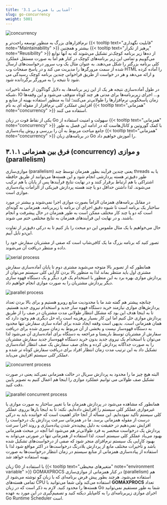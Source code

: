 ```yaml
---
title: '3.1 آشنایی با همزمانی'
slug: go-concurrency
weight: 5001
---
```


 ![concurrency](../../assets/img/content/chapter3/concurrency/1.png)
 
نرم‌افزارهای بزرگ به منظور توسعه راحت‌تر و {{< tooltip text="قابلیت نگهداری" note="Maintainability" >}} بیشتر و همچنین {{< tooltip text="پرهیز از تکرار" note="Reusibility" >}} از ده‌ها زیر برنامه کوچک‌تر تشکیل می‌شوند که به آنها توابع می‌گوییم و تمامی این زیر برنامه‌های کوچک در کنار هم اما به صورت مستقل عملکرد کلی برنامه بزرگتر را شکل می‌دهند. به عنوان مثال یک وب سرور درخواست‌های ارسال شده از سمت مرورگرها را مدیریت می کند و در پاسخ صفحات وب HTML را آماده کرده و ارائه می‌دهد و هر در خواست از طریق فراخوانی چندین برنامه کوچک رسیدگی می شود تا نتیجه را به مرورگر برگردانده شود.

در طول آماده‌سازی نتیجه‌ هر یک از این زیر برنامه‌ها، به دلایل گوناگون از جمله تاخیرات شبکه، IO و... اجرای زیربرنامه‌ها برای مدتی هر چند کوتاه متوقف می‌شود و این وقفه‌ها زمان پاسخگویی نرم‌افزارها را طولانی‌تر می‌کنند؛ لذا به منظور استفاده بهینه‌ از منابع و افزایش *عملکرد کلی* نرم‌افزار از مقوله ای به نام {{< tooltip text="همزمانی" note="concurrency" >}} استفاده می کنند.

یکی از نقاط قوت در زبان Go سهولت و امنیت استفاده از {{< tooltip text="همزمانی" note="concurrency" >}} با کمک گوروتین و کانال‌هاست که در ادامه این فصل به طور جامع مباحث مربوط به آن را بررسی و روش پیاده‌سازی {{< tooltip text="همزمانی" note="concurrency" >}} در برنامه‌های زبان Go را آموزش خواهیم داد.

## ۳.۱.۱ فرق بین همزمانی (concurrency) و موازی (parallelism)


موازی‌سازی (parallelism) یعنی چندین فرآیند بطور همزمان توسط چند threads یا به طور دقیق‌تر هسته پردازشی انجام شود و این هسته‌ها می‌توانند از طریق حافظه اشتراکی با هم ارتباط برقرار کنند و در نهایت نتایج فرآیندها پس از پایان با هم ترکیب می‌شوند. لذا داشتن حداقل دو یا چند هسته پردازش فیزیکی از الزامات پیاده‌سازی موازی است.

در مقابل برنامه‌های همزمان الزاماً بصورت موازی اجرا نمی‌شوند و بیشتر در مورد ساختار یک برنامه است تا شیوه دقیق اجرای آن برنامه یا زیربرنامه. همزمانی به گونه‌ای است که دو یا چند کار مختلف ممکن است به طور همزمان در حال پیشرفت و انجام باشند. و در نهایت این فرآیندهای همزمان به نتایج مختلفی ختم می شوند.

حال می‌خواهیم با یک مثال ملموس این دو مبحث را باز کنیم تا به درکی دقیق‌تر از تفاوت این‌دو نایل آییم. 

تصور کنید که برنامه بزرگ ما یک کافی‌شاپ است که صفی از مشتریان سفارش خود را داده و منتظر دریافت آن می‌شوند.

![serial process](../../assets/img/content/chapter3/concurrency/3.jpg)

همانطور که از تصویر بالا متوجه می‌شوید مشتری دوم تا پایان آماده‌سازی سفارش مشتری اول باید منتظر بماند لذا به منظور بالا بردن کارایی کلی سیستم می‌توان از پردازش موازی بهره برد به این منظور با استخدام یک فرد دیگر و یک دستگاه قهوه سازی دیگر پردازش مشتریان را به صورت موازی انجام خواهیم داد.

![parallel process](../../assets/img/content/chapter3/concurrency/4.jpg)

چنانچه پیشتر هم گفته شد ما با محدودیت منابع روبرو هستیم و برای بالا بردن تعداد پردازش‌های موازی نیازمند خرید دستگاه قهوه ساز جدید و استخدام نیروی جدید هستیم.
تا به اینجا هدف این بود که مشکل انتظار طولانی مدت مشتریان در صف را از طریق پردازش موازی حل کنیم اما این کار بسیار پرهزینه است راه حل دیگری هم وجود دارد که همان همزمانی است.
بدیهی است وقفه ایجاد شده برای آماده سازی سفارش تنها محدود به دستگاه قهوه‌ساز نیست و بخشی از آن مربوط به زمان سپری شده برای دریافت سفارش از مشتریان توسط باریستا و مراجعه به دستگاه برای آماده‌سازی آن می‌شود لذا می‌توان با استخدام یک نیروی جدید بدون خرید دستگاه قهوه‌ساز جدید سفارش مشتریان را به صورت جداگانه پردازش کرده و بجای صف سفارش یک صف انتظار آماده‌سازی تشکیل داد به این ترتیب مدت زمان انتظار افراد برای دریافت سفارش کوتاه تر شده و *عملکر کلی* سیستم افزایش می‌یابد.

![concurrent process](../../assets/img/content/chapter3/concurrency/5.jpg)

البته هیچ چیز ما را محدود به پردازش سریال در حالت همزمانی نمی‌کند یعنی در صورت تشکیل صف طولانی می توانیم عملکرد موازی را اینجا هم اعمال کنیم به تصویر پایین دقت کنید.

![parallel concurrent process](../../assets/img/content/chapter3/concurrency/6.jpg)

همانطور که مشاهده می‌شود در پردازش همزمان ما با تغییر ساختار به صورت موازی یا غیرموازی عملکر کلی سیستم را افزایش داده‌ایم.
نکته: تا به اینجا بارها برروی عملکر کلی سیستم تأکید نموده‌ایم. این مسأله از آنجا حائز اهمیت است که خواننده باید به درکی درست از مقوله همزمانی برسد. ما در همزمانی سرعت پردازش یک درخواست را افزایش نمی‌دهیم در حقیقت به دلیل پیچیده‌تر شدن پیاده‌سازی و روند اجرا سرعت پردازش یک درخواست منحصر به فرد طولانی‌تر هم می‌شود اما آنچه در مبحث همزمانی بهبود می‌یاد عملکر کلی سیستم است. لذا استفاده از همزمانی تنها در صورتی می‌تواند به بهبود کارایی یک سیستم نرم‌افزای منجر شود که صفی از درخواست‌های تشکیل شده باشد و تأخیرات مختلف مانع از پردازش بلادرنگ درخواست‌ها در اکثر مواقع شود لذا با استفاده از پیاده‌سازی همزمانی از منابع سیستم در زمان انتظار درخواست‌ها به صورت بهینه استفاده خواهد شد.

زبان Go با استفاده از {{< tooltip text="متغیرهای محیطی" note="environment variable" >}} GOMAXPROCS در کنار همزمانی از موازی‌سازی (parallelism) هم استفاده می‌شود. هرچند بطور پیش فرض برنامه‌ای که با زبان گو نوشته می‌شود از تمامی هسته‌های CPU استفاده می‌کند ولی شما می‌توانید با **GOMAXPROCS** تعداد هسته‌ها را محدود کنید. لازم به ذکر است که در زبان Go شما به طور مستقیم نمی‌توانید اجرای موازی زیربرنامه‌ای را به کامپایلر دیکته کنید و تصمیم‌گیری در این مورد به عهده Go Runtime Scheduler است.